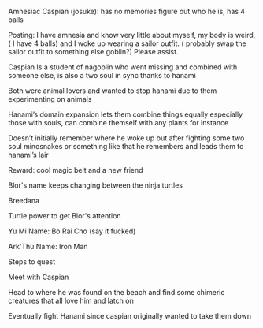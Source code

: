 Amnesiac Caspian (josuke): has no memories figure out who he is, has 4 balls 

Posting: I have amnesia and know very little about myself, my body is weird, ( I have 4 balls) and I woke up wearing a sailor outfit. ( probably swap the sailor outfit to something else goblin?) Please assist.

Caspian Is a student of nagoblin who went missing and combined with someone else, is also a two soul in sync thanks to hanami

Both were animal lovers and wanted to stop hanami due to them experimenting on animals


Hanami’s domain expansion lets them combine things equally especially those with souls, can combine themself with any plants for instance 

Doesn’t initially remember where he woke up but after fighting some two soul minosnakes or something like that he remembers and leads them to hanami’s lair

Reward: cool magic belt and a new friend

Blor's name keeps changing between the ninja turtles

Breedana

Turtle power to get Blor's attention

Yu Mi Name: Bo Rai Cho (say it fucked)

Ark'Thu Name: Iron Man

Steps to quest

Meet with Caspian

Head to where he was found on the beach and find some chimeric creatures that all love him and latch on

Eventually fight Hanami since caspian originally wanted to take them down